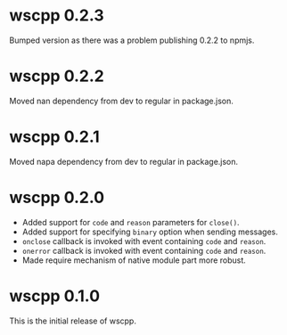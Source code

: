 # wscpp 0.2.3

Bumped version as there was a problem publishing 0.2.2 to npmjs.

# wscpp 0.2.2

Moved nan dependency from dev to regular in package.json.

# wscpp 0.2.1

Moved napa dependency from dev to regular in package.json.

# wscpp 0.2.0

* Added support for `code` and `reason` parameters for `close()`.
* Added support for specifying `binary` option when sending messages.
* `onclose` callback is invoked with event containing `code` and `reason`.
* `onerror` callback is invoked with event containing `code` and `reason`.
* Made require mechanism of native module part more robust.

# wscpp 0.1.0

This is the initial release of wscpp.
